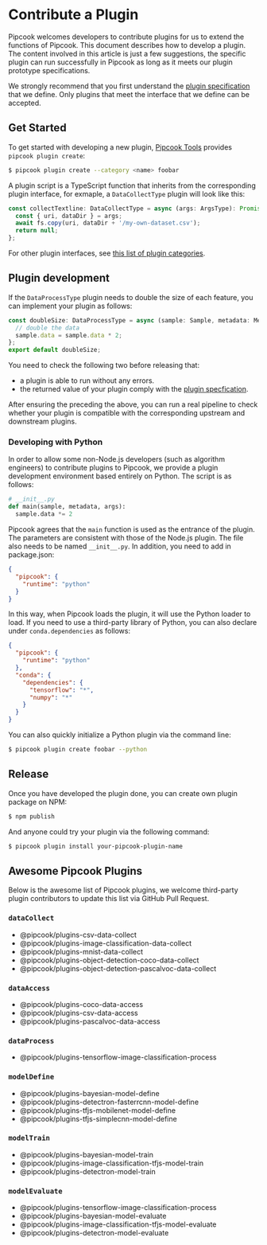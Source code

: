 # Contribute a Plugin

Pipcook welcomes developers to contribute plugins for us to extend the functions of Pipcook. This document describes how to develop a plugin. The content involved in this article is just a few suggestions, the specific plugin can run successfully in Pipcook as long as it meets our plugin prototype specifications.

We strongly recommend that you first understand the [plugin specification](../spec/plugin.md) that we define. Only plugins that meet the interface that we define can be accepted.

## Get Started

To get started with developing a new plugin, [Pipcook Tools][] provides `pipcook plugin create`:

```sh
$ pipcook plugin create --category <name> foobar
```

A plugin script is a TypeScript function that inherits from the corresponding plugin interface, for exmaple, a `DataCollectType` plugin will look like this:

```js
const collectTextline: DataCollectType = async (args: ArgsType): Promise<void> => {
  const { uri, dataDir } = args;
  await fs.copy(uri, dataDir + '/my-own-dataset.csv');
  return null;
};
```

For other plugin interfaces, see [this list of plugin categories](../spec/plugin.md#plugin-category).


## Plugin development

If the `DataProcessType` plugin needs to double the size of each feature, you can implement your plugin as follows:

```js
const doubleSize: DataProcessType = async (sample: Sample, metadata: Metadata, args?: ArgsType): Promise<void> => {
  // double the data
  sample.data = sample.data * 2;
};
export default doubleSize;
```

You need to check the following two before releasing that:

- a plugin is able to run without any errors.
- the returned value of your plugin comply with the [plugin specfication](../spec/plugin.md).

After ensuring the preceding the above, you can run a real pipeline to check whether your plugin is compatible with the corresponding upstream and downstream plugins.

### Developing with Python

In order to allow some non-Node.js developers (such as algorithm engineers) to contribute plugins to Pipcook, we provide a plugin development environment based entirely on Python. The script is as follows:

```py
# __init__.py
def main(sample, metadata, args):
  sample.data *= 2
```

Pipcook agrees that the `main` function is used as the entrance of the plugin. The parameters are consistent with those of the Node.js plugin. The file also needs to be named `__init__.py`. In addition, you need to add in package.json:

```json
{
  "pipcook": {
    "runtime": "python"
  }
}
```

In this way, when Pipcook loads the plugin, it will use the Python loader to load. If you need to use a third-party library of Python, you can also declare under `conda.dependencies` as follows:

```json
{
  "pipcook": {
    "runtime": "python"
  },
  "conda": {
    "dependencies": {
      "tensorflow": "*",
      "numpy": "*"
    }
  }
}
```

You can also quickly initialize a Python plugin via the command line:

```sh
$ pipcook plugin create foobar --python
```

## Release

Once you have developed the plugin done, you can create own plugin package on NPM:

```sh
$ npm publish
```

And anyone could try your plugin via the following command:

```sh
$ pipcook plugin install your-pipcook-plugin-name
```

## Awesome Pipcook Plugins

Below is the awesome list of Pipcook plugins, we welcome third-party plugin contributors to update this list via GitHub Pull Request.

### `dataCollect`

- @pipcook/plugins-csv-data-collect
- @pipcook/plugins-image-classification-data-collect
- @pipcook/plugins-mnist-data-collect
- @pipcook/plugins-object-detection-coco-data-collect
- @pipcook/plugins-object-detection-pascalvoc-data-collect

### `dataAccess`

- @pipcook/plugins-coco-data-access
- @pipcook/plugins-csv-data-access
- @pipcook/plugins-pascalvoc-data-access

### `dataProcess`

- @pipcook/plugins-tensorflow-image-classification-process

### `modelDefine`

- @pipcook/plugins-bayesian-model-define
- @pipcook/plugins-detectron-fasterrcnn-model-define
- @pipcook/plugins-tfjs-mobilenet-model-define
- @pipcook/plugins-tfjs-simplecnn-model-define

### `modelTrain`

- @pipcook/plugins-bayesian-model-train
- @pipcook/plugins-image-classification-tfjs-model-train
- @pipcook/plugins-detectron-model-train

### `modelEvaluate`

- @pipcook/plugins-tensorflow-image-classification-process
- @pipcook/plugins-bayesian-model-evaluate
- @pipcook/plugins-image-classification-tfjs-model-evaluate
- @pipcook/plugins-detectron-model-evaluate

[Pipcook Tools]: ../../manual/pipcook-tools.md
